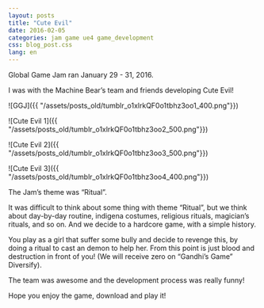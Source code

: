 ```yaml
---
layout: posts
title: "Cute Evil"
date: 2016-02-05
categories: jam game ue4 game_development
css: blog_post.css
lang: en
---
```


Global Game Jam ran January 29 - 31, 2016.

I was with the Machine Bear’s team and friends developing Cute Evil!<!--break-->

![GGJ]({{ "/assets/posts_old/tumblr_o1xlrkQF0o1tbhz3oo1_400.png"}})

![Cute Evil 1]({{ "/assets/posts_old/tumblr_o1xlrkQF0o1tbhz3oo2_500.png"}})

![Cute Evil 2]({{ "/assets/posts_old/tumblr_o1xlrkQF0o1tbhz3oo3_500.png"}})

![Cute Evil 3]({{ "/assets/posts_old/tumblr_o1xlrkQF0o1tbhz3oo4_400.png"}})

The Jam’s theme was “Ritual”.

It was difficult to think about some thing with theme “Ritual”, but we think about day-by-day routine, indigena costumes, religious rituals, magician’s rituals, and so on. And we decide to a hardcore game, with a simple history.

You play as a girl that suffer some bully and decide to revenge this, by doing a ritual to cast an demon to help her. From this point is just blood and destruction in front of you! (We will receive zero on “Gandhi’s Game” Diversify).

The team was awesome and the development process was really funny!

Hope you enjoy the game, download and play it!
